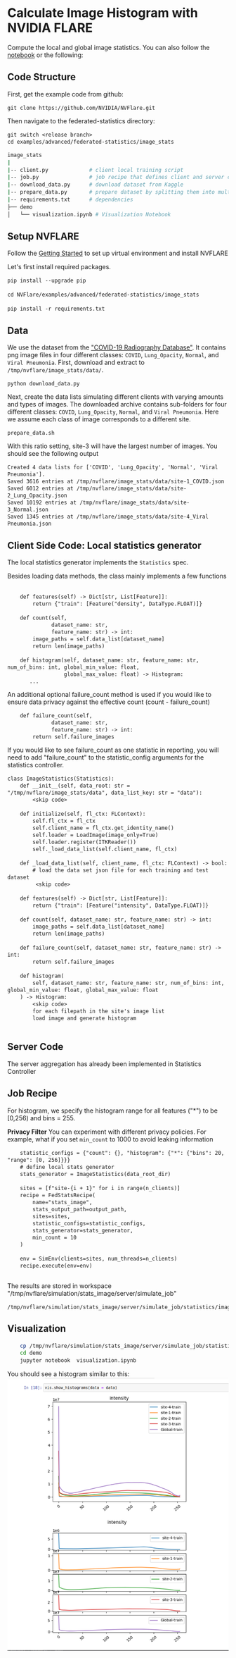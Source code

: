 # Calculate Image Histogram with NVIDIA FLARE

Compute the local and global image statistics.
You can also follow the [notebook](image_stats.ipynb) or the following:

## Code Structure
First, get the example code from github:

```
git clone https://github.com/NVIDIA/NVFlare.git
```
Then navigate to the federated-statistics directory:

```
git switch <release branch>
cd examples/advanced/federated-statistics/image_stats

```
``` bash
image_stats
|
|-- client.py             # client local training script
|-- job.py                # job recipe that defines client and server configurations
|-- download_data.py      # download dataset from Kaggle
|-- prepare_data.py       # prepare dataset by splitting them into multiple sites
|-- requirements.txt      # dependencies
├── demo
│   └── visualization.ipynb # Visualization Notebook

```


## Setup NVFLARE
Follow the [Getting Started](https://nvflare.readthedocs.io/en/main/getting_started.html) to set up virtual environment and install NVFLARE

Let's first install required packages.

```
pip install --upgrade pip

cd NVFlare/examples/advanced/federated-statistics/image_stats

pip install -r requirements.txt
```

## Data

We use the dataset from the ["COVID-19 Radiography Database"](https://www.kaggle.com/tawsifurrahman/covid19-radiography-database).
It contains png image files in four different classes: `COVID`, `Lung_Opacity`, `Normal`, and `Viral Pneumonia`.
First, download and extract to `/tmp/nvflare/image_stats/data/`.

```
python download_data.py
```

Next, create the data lists simulating different clients with varying amounts and types of images. 
The downloaded archive contains sub-folders for four different classes: `COVID`, `Lung_Opacity`, `Normal`, and `Viral Pneumonia`.
Here we assume each class of image corresponds to a different site.

```shell
prepare_data.sh
```

With this ratio setting, site-3 will have the largest number of images. You should see the following output
```
Created 4 data lists for ['COVID', 'Lung_Opacity', 'Normal', 'Viral Pneumonia'].
Saved 3616 entries at /tmp/nvflare/image_stats/data/site-1_COVID.json
Saved 6012 entries at /tmp/nvflare/image_stats/data/site-2_Lung_Opacity.json
Saved 10192 entries at /tmp/nvflare/image_stats/data/site-3_Normal.json
Saved 1345 entries at /tmp/nvflare/image_stats/data/site-4_Viral Pneumonia.json
```


## Client Side Code: Local statistics generator

The local statistics generator implements the `Statistics` spec.

Besides loading data methods, the class mainly implements a few functions

```

    def features(self) -> Dict[str, List[Feature]]:
        return {"train": [Feature("density", DataType.FLOAT)]}

    def count(self,
              dataset_name: str,
              feature_name: str) -> int:
        image_paths = self.data_list[dataset_name]
        return len(image_paths)

    def histogram(self, dataset_name: str, feature_name: str, num_of_bins: int, global_min_value: float,
                  global_max_value: float) -> Histogram:
       ...
```
An additional optional failure_count method is used if you would like to ensure data privacy against the effective count (count - failure_count)

```
    def failure_count(self,
              dataset_name: str,
              feature_name: str) -> int:
        return self.failure_images
```

If you would like to see failure_count as one statistic in reporting, you will need to add "failure_count" to the statistic_config
arguments for the statistics controller.

```
class ImageStatistics(Statistics):
    def __init__(self, data_root: str = "/tmp/nvflare/image_stats/data", data_list_key: str = "data"):
        <skip code>
        
    def initialize(self, fl_ctx: FLContext):
        self.fl_ctx = fl_ctx
        self.client_name = fl_ctx.get_identity_name()
        self.loader = LoadImage(image_only=True)
        self.loader.register(ITKReader())
        self._load_data_list(self.client_name, fl_ctx)

    def _load_data_list(self, client_name, fl_ctx: FLContext) -> bool:
        # load the data set json file for each training and test dataset
         <skip code>
         
    def features(self) -> Dict[str, List[Feature]]:
        return {"train": [Feature("intensity", DataType.FLOAT)]}

    def count(self, dataset_name: str, feature_name: str) -> int:
        image_paths = self.data_list[dataset_name]
        return len(image_paths)

    def failure_count(self, dataset_name: str, feature_name: str) -> int:
        return self.failure_images

    def histogram(
        self, dataset_name: str, feature_name: str, num_of_bins: int, global_min_value: float, global_max_value: float
    ) -> Histogram:
        <skip code>
        for each filepath in the site's image list
        load image and generate histogram
        
```

## Server Code
The server aggregation has already been implemented in Statistics Controller

## Job Recipe

For histogram, we specify the histogram range for all features ("*") to be [0,256) and bins = 255.

**Privacy Filter**
You can experiment with different privacy policies. For example, what if you set
```min_count``` to 1000 to avoid leaking information

```
    statistic_configs = {"count": {}, "histogram": {"*": {"bins": 20, "range": [0, 256]}}}
    # define local stats generator
    stats_generator = ImageStatistics(data_root_dir)

    sites = [f"site-{i + 1}" for i in range(n_clients)]
    recipe = FedStatsRecipe(
        name="stats_image",
        stats_output_path=output_path,
        sites=sites,
        statistic_configs=statistic_configs,
        stats_generator=stats_generator,
        min_count = 10
    )

    env = SimEnv(clients=sites, num_threads=n_clients)
    recipe.execute(env=env)


```

The results are stored in workspace "/tmp/nvflare/simulation/stats_image/server/simulate_job"

```
/tmp/nvflare/simulation/stats_image/server/simulate_job/statistics/image_statistics.json
```

## Visualization

```bash
    cp /tmp/nvflare/simulation/stats_image/server/simulate_job/statistics/image_statistics.json demo/.
    cd demo
    jupyter notebook  visualization.ipynb
```
You should see a histogram similar to this: 
![compare all sites' histograms](figs/image_histogram.png)
